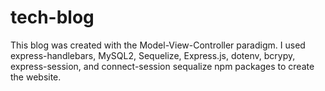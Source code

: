 # tech-blog
This blog was created with the Model-View-Controller paradigm. I used express-handlebars, MySQL2, Sequelize, Express.js, dotenv, bcrypy, express-session, and connect-session sequalize npm packages to create the website.
